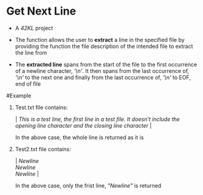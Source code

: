 # Get Next Line

- A *42KL* project

- The function allows the user to **extract** a line in the specified file by providing the function the file description of the intended file to extract the line from

- The **extracted line** spans from the start of the file to the first occurrence of a newline character, *'\n'*. It then spans from the last occurrence of, *'\n'* to the next one and finally from the last occurrence of, *'\n'* to EOF, end of file


#Example

1. Test.txt file contains:

   | *This is a test line, the first line in a test file. It doesn't include the opening line character and the closing line character* |

   In the above case, the whole line is returned as it is

2. Test2.txt file contains:

   | *Newline </br> Newline </br> Newline* |

   In the above case, only the frist line, *"Newline"* is returned
